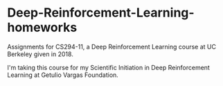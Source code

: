 # Deep-Reinforcement-Learning-homeworks

Assignments for CS294-11, a Deep Reinforcement Learning course at UC Berkeley given in 2018.

I'm taking this course for my Scientific Initiation in Deep Reinforcement Learning at Getulio Vargas Foundation.
